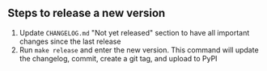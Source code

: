 ## Steps to release a new version

1. Update `CHANGELOG.md` "Not yet released" section to have all important changes since the last release 
1. Run `make release` and enter the new version. This command will update the changelog, commit, create a git tag, and upload to PyPI
